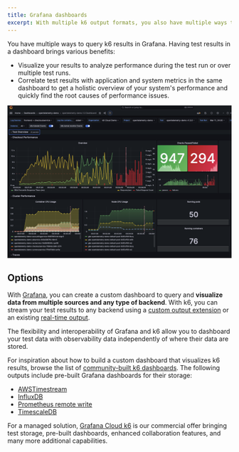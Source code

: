 ```yaml
---
title: Grafana dashboards
excerpt: With multiple k6 output formats, you also have multiple ways to visualize test results in a Grafana dashboard.
---
```


You have multiple ways to query k6 results in Grafana. 
Having test results in a dashboard brings various benefits:
- Visualize your results to analyze performance during the test run or over multiple test runs. 
- Correlate test results with application and system metrics in the same dashboard to get a holistic overview of your system's performance and quickly find the root causes of performance issues. 

![A grafana dashboard correlating k6 results with observability data](./images/correlated-grafana-dashboard-grafana-cloud-k6.png)

## Options

With [Grafana](https://grafana.com/grafana/), you can create a custom dashboard to query and **visualize data from multiple sources and any type of backend**. With k6, you can stream your test results to any backend using a [custom output extension](/extensions/get-started/create/output-extensions/) or an existing [real-time output](/results-output/real-time/#service).

The flexibility and interoperability of Grafana and k6 allow you to dashboard your test data with observability data independently of where their data are stored.

For inspiration about how to build a custom dashboard that visualizes k6 results, browse the list of [community-built k6 dashboards](https://grafana.com/grafana/dashboards/?search=k6). The following outputs include pre-built Grafana dashboards for their storage:

- [AWSTimestream](https://github.com/leonyork/xk6-output-timestream)
- [InfluxDB](/results-output/real-time/influxdb-grafana)
- [Prometheus remote write](/results-output/real-time/prometheus-remote-write)
- [TimescaleDB](/results-output/real-time/timescaledb/)

For a managed solution, [Grafana Cloud k6](https://grafana.com/products/cloud/k6/) is our commercial offer bringing test storage, pre-built dashboards, enhanced collaboration features, and many more additional capabilities.